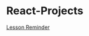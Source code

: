 # React-Projects

[Lesson Reminder](https://selimegeguney.github.io/Lesson-Tracker-React-Project/lesson-tracker/)
